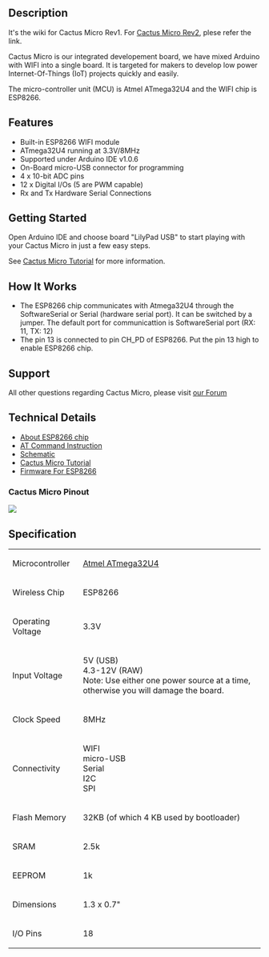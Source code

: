 



## Description

It's the wiki for Cactus Micro Rev1. For [Cactus Micro
Rev2](Cactus_Micro_Rev2.md), plese refer the link.

Cactus Micro is our integrated developement board, we have mixed Arduino
with WIFI into a single board. It is targeted for makers to develop low
power Internet-Of-Things (IoT) projects quickly and easily.

The micro-controller unit (MCU) is Atmel ATmega32U4 and the WIFI chip is
ESP8266.

## Features

  - Built-in ESP8266 WIFI module
  - ATmega32U4 running at 3.3V/8MHz
  - Supported under Arduino IDE v1.0.6
  - On-Board micro-USB connector for programming
  - 4 x 10-bit ADC pins
  - 12 x Digital I/Os (5 are PWM capable)
  - Rx and Tx Hardware Serial Connections

## Getting Started

Open Arduino IDE and choose board "LilyPad USB" to start playing with
your Cactus Micro in just a few easy steps.

See [Cactus Micro Tutorial](Cactus_Micro_Tutorial.md) for more
information.

## How It Works

  - The ESP8266 chip communicates with Atmega32U4 through the
    SoftwareSerial or Serial (hardware serial port). It can be switched
    by a jumper. The default port for communicattion is SoftwareSerial
    port (RX: 11, TX: 12)
  - The pin 13 is connected to pin CH_PD of ESP8266. Put the pin 13
    high to enable ESP8266 chip.

## Support

All other questions regarding Cactus Micro, please visit [our
Forum](http://bbs.aprbrother.com/c/arduino)

## Technical Details

  - [About ESP8266 chip](https://nurdspace.nl/ESP8266)
  - [AT Command
    Instruction](https://github.com/AprilBrother/cactus-micro/raw/master/docs/at-espressif-instruction-set-v0.21.pdf)
  - [Schematic](https://github.com/AprilBrother/cactus-micro/blob/master/schematic/CactusMicro.pdf?raw=true)
  - [Cactus Micro Tutorial](Cactus_Micro_Tutorial.md)
  - [Firmware For ESP8266](Firmware_For_ESP8266.md)

### Cactus Micro Pinout

<img src="http://abcdn1.qiniudn.com/cactus_pinout.jpg">

## Specification

<table>
<tbody>
<tr class="odd">
<td><p>Microcontroller</p></td>
<td><p><a href="http://www.atmel.com/devices/atmega32u4.aspx">Atmel ATmega32U4</a></p></td>
</tr>
<tr class="even">
<td><p>Wireless Chip</p></td>
<td><p>ESP8266</p></td>
</tr>
<tr class="odd">
<td><p>Operating Voltage</p></td>
<td><p>3.3V</p></td>
</tr>
<tr class="even">
<td><p>Input Voltage</p></td>
<td><p>5V (USB)<br />
4.3-12V (RAW)<br />
Note: Use either one power source at a time, otherwise you will damage the board.</p></td>
</tr>
<tr class="odd">
<td><p>Clock Speed</p></td>
<td><p>8MHz</p></td>
</tr>
<tr class="even">
<td><p>Connectivity</p></td>
<td><p>WIFI<br />
micro-USB<br />
Serial<br />
I2C<br />
SPI</p></td>
</tr>
<tr class="odd">
<td><p>Flash Memory</p></td>
<td><p>32KB (of which 4 KB used by bootloader)</p></td>
</tr>
<tr class="even">
<td><p>SRAM</p></td>
<td><p>2.5k</p></td>
</tr>
<tr class="odd">
<td><p>EEPROM</p></td>
<td><p>1k</p></td>
</tr>
<tr class="even">
<td><p>Dimensions</p></td>
<td><p>1.3 x 0.7&quot;</p></td>
</tr>
<tr class="odd">
<td><p>I/O Pins</p></td>
<td><p>18</p></td>
</tr>
<tr class="even">
</tr>
</tbody>
</table>

